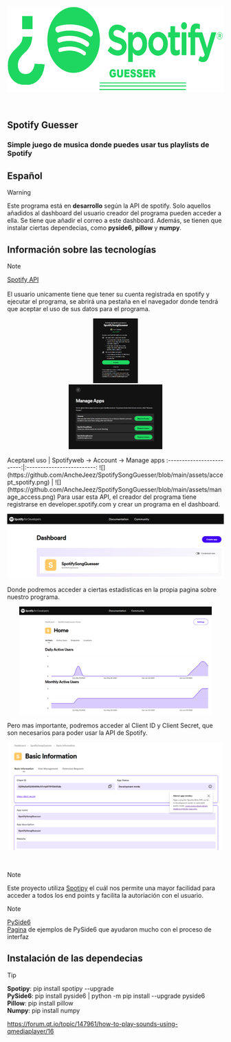 <p align="center">
  <img height="200" src="https://github.com/AncheJeez/SpotifySongGuesser/blob/main/assets/SpotifyGuesser_logo_transp.png">
  <br/>
</p>
<br/>

## Spotify Guesser
### Simple juego de musica donde puedes usar tus playlists de Spotify

## Español
> [!Warning]
> Este programa está en <b>desarrollo</b> según la API de spotify. Solo aquellos añadidos al dashboard del usuario creador del 
> programa pueden acceder a ella. Se tiene que añadir el correo a este dashboard.
> Además, se tienen que instalar ciertas dependecias, como <b>pyside6</b>, <b>pillow</b> y <b>numpy</b>.

## Información sobre las tecnologías
> [!Note]
> [Spotify API](https://developer.spotify.com/documentation/web-api)<br/><br/>
> El usuario unicamente tiene que tener su cuenta registrada en spotify y ejecutar el programa, se abrirá una pestaña en el navegador
> donde tendrá que aceptar el uso de sus datos para el programa.
> <p align="center">
>  <img height="150" src="https://github.com/AncheJeez/SpotifySongGuesser/blob/main/assets/accept_spotify.png">
>  <br/>
>  <img height="150" src="https://github.com/AncheJeez/SpotifySongGuesser/blob/main/assets/manage_access.png">
> </p>
>Aceptarel uso              |  Spotifyweb -> Account -> Manage apps
>:-------------------------:|:-------------------------:
>![](https://github.com/AncheJeez/SpotifySongGuesser/blob/main/assets/accept_spotify.png)  |  ![](https://github.com/AncheJeez/SpotifySongGuesser/blob/main/assets/manage_access.png)
> Para usar esta API, el creador del programa tiene registrarse en developer.spotify.com y crear un programa en el dashboard.
> <p align="center">
>  <img height="150" src="https://github.com/AncheJeez/SpotifySongGuesser/blob/main/assets/dash_board_start.png">
>  <br/>
> </p>
> Donde podremos acceder a ciertas estadisticas en la propia pagina sobre nuestro programa.
> <p align="center">
>  <img height="250" src="https://github.com/AncheJeez/SpotifySongGuesser/blob/main/assets/dash_board_stats.png">
>  <br/>
> </p>
> Pero mas importante, podremos acceder al Client ID y Client Secret, que son necesarios para poder usar la API de Spotify.
> <p align="center">
>  <img height="250" src="https://github.com/AncheJeez/SpotifySongGuesser/blob/main/assets/dashboard_basic_info.png">
>  <br/>
> </p>
> <br/>

>[!Note]
> Este proyecto utiliza [Spotipy](https://spotipy.readthedocs.io/en/2.24.0/) el cuál nos permite una mayor facilidad para acceder 
> a todos los end points y facilita la autoriación con el usuario.

> [!Note]
> [PySide6](https://doc.qt.io/qtforpython-6/PySide6/QtWidgets/index.html)<br/>
> [Pagina](https://doc.qt.io/qtforpython-6.6/examples/index.html) de ejemplos de PySide6 que ayudaron mucho con el proceso de interfaz

## Instalación de las dependecias
> [!Tip]
> <b>Spotipy</b>: pip install spotipy --upgrade <br/>
> <b>PySide6</b>: pip install pyside6 | python -m pip install --upgrade pyside6 <br/>
> <b>Pillow</b>: pip install pillow <br/>
> <b>Numpy</b>: pip install numpy <br/>


https://forum.qt.io/topic/147961/how-to-play-sounds-using-qmediaplayer/16
